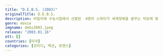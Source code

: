 ```yaml
---
title: "D.E.B.S. (2003)"
originalTitle: D.E.B.S.
description: 비밀리에 수능시험에서 선발된  4명의 스파이가 세계정복을 꿈꾸는 악당에 맞서 싸우게된다. 항상 납치당하는게 일인 에이미가 루시에게 또다시 납치되는데...
genre: movie
imgname: debs2003.jpeg
release: "2003.01.16"
ott: []
countries: [미국]
categories: [코미디, 액션, 로맨스]
---
```


